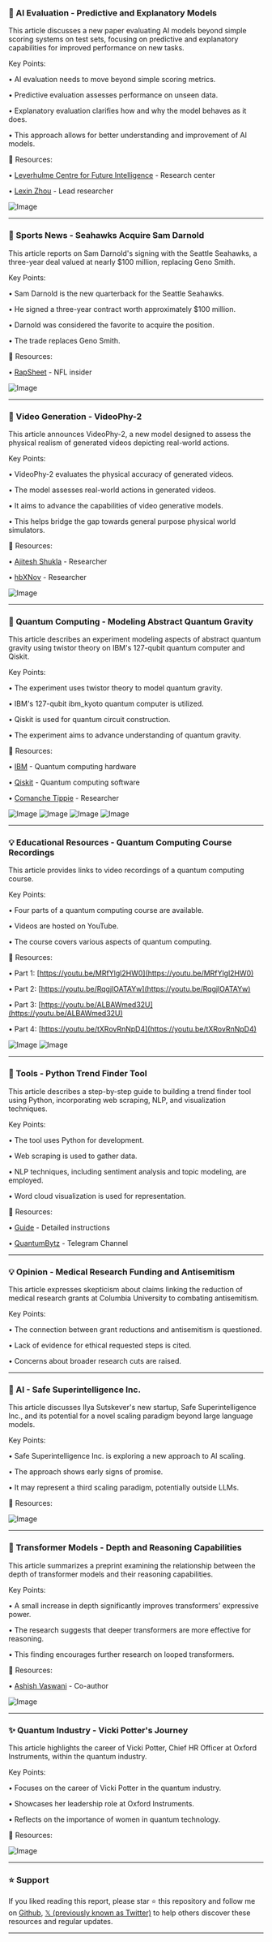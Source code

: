 ### 🤖 AI Evaluation - Predictive and Explanatory Models

This article discusses a new paper evaluating AI models beyond simple scoring systems on test sets, focusing on predictive and explanatory capabilities for improved performance on new tasks.

Key Points:

•  AI evaluation needs to move beyond simple scoring metrics.


•  Predictive evaluation assesses performance on unseen data.


•  Explanatory evaluation clarifies how and why the model behaves as it does.


•  This approach allows for better understanding and improvement of AI models.


🔗 Resources:

• [Leverhulme Centre for Future Intelligence](https://x.com/LeverhulmeCFI) - Research center


• [Lexin Zhou](https://x.com/lexin_zhou) - Lead researcher


![Image](https://pbs.twimg.com/media/GluP0LTaMAAdcBx?format=png&name=small)


---

### 🚀 Sports News - Seahawks Acquire Sam Darnold

This article reports on Sam Darnold's signing with the Seattle Seahawks, a three-year deal valued at nearly $100 million, replacing Geno Smith.

Key Points:

• Sam Darnold is the new quarterback for the Seattle Seahawks.


•  He signed a three-year contract worth approximately $100 million.


•  Darnold was considered the favorite to acquire the position.


• The trade replaces Geno Smith.


🔗 Resources:

• [RapSheet](https://x.com/RapSheet) - NFL insider


![Image](https://pbs.twimg.com/media/GlsvjUEW0AAk5Ym?format=jpg&name=small)


---

### 🤖 Video Generation - VideoPhy-2

This article announces VideoPhy-2, a new model designed to assess the physical realism of generated videos depicting real-world actions.

Key Points:

• VideoPhy-2 evaluates the physical accuracy of generated videos.


• The model assesses real-world actions in generated videos.


• It aims to advance the capabilities of video generative models.


•  This helps bridge the gap towards general purpose physical world simulators.


🔗 Resources:

• [Ajitesh Shukla](https://x.com/ajitesh_shukla7) - Researcher


• [hbXNov](https://x.com/hbXNov) - Researcher


![Image](https://pbs.twimg.com/media/GlsKp9VbEAAimvM?format=jpg&name=small)


---

### 🤖 Quantum Computing - Modeling Abstract Quantum Gravity

This article describes an experiment modeling aspects of abstract quantum gravity using twistor theory on IBM's 127-qubit quantum computer and Qiskit.


Key Points:

•  The experiment uses twistor theory to model quantum gravity.


•  IBM's 127-qubit ibm_kyoto quantum computer is utilized.


•  Qiskit is used for quantum circuit construction.


•  The experiment aims to advance understanding of quantum gravity.



🔗 Resources:

• [IBM](https://x.com/IBM) - Quantum computing hardware


• [Qiskit](https://x.com/qiskit) - Quantum computing software


• [Comanche Tippie](https://x.com/ComancheTippie) - Researcher


![Image](https://pbs.twimg.com/media/GWRPB78bMAA0jYL?format=jpg&name=360x360)
![Image](https://pbs.twimg.com/media/GWRPB8oWsAAaF0z?format=jpg&name=900x900)
![Image](https://pbs.twimg.com/media/GWRPB79bQAAi-vi?format=jpg&name=900x900)
![Image](https://pbs.twimg.com/media/GWRPB8gXUAATIjb?format=jpg&name=small)


---

### 💡 Educational Resources - Quantum Computing Course Recordings

This article provides links to video recordings of a quantum computing course.

Key Points:

•  Four parts of a quantum computing course are available.


• Videos are hosted on YouTube.


• The course covers various aspects of quantum computing.



🔗 Resources:

• Part 1: [https://youtu.be/MRfYlgl2HW0](https://youtu.be/MRfYlgl2HW0)


• Part 2: [https://youtu.be/RqgjlOATAYw](https://youtu.be/RqgjlOATAYw)


• Part 3: [https://youtu.be/ALBAWmed32U](https://youtu.be/ALBAWmed32U)


• Part 4: [https://youtu.be/tXRovRnNpD4](https://youtu.be/tXRovRnNpD4)


![Image](https://pbs.twimg.com/media/GlptPLlWwAARR4m?format=jpg&name=small)
![Image](https://pbs.twimg.com/media/GicfEu0WoAA7eHB?format=png&name=240x240)


---

### 🚀 Tools - Python Trend Finder Tool

This article describes a step-by-step guide to building a trend finder tool using Python, incorporating web scraping, NLP, and visualization techniques.


Key Points:

•  The tool uses Python for development.


• Web scraping is used to gather data.


• NLP techniques, including sentiment analysis and topic modeling, are employed.


• Word cloud visualization is used for representation.


🔗 Resources:

• [Guide](https://marktechpost.com/2025/...) - Detailed instructions


• [QuantumBytz](https://x.com/quantumbytz) - Telegram Channel


---

### 💡 Opinion - Medical Research Funding and Antisemitism

This article expresses skepticism about claims linking the reduction of medical research grants at Columbia University to combating antisemitism.

Key Points:

•  The connection between grant reductions and antisemitism is questioned.


•  Lack of evidence for ethical requested steps is cited.


•  Concerns about broader research cuts are raised.



---

### 🚀 AI - Safe Superintelligence Inc.

This article discusses Ilya Sutskever's new startup, Safe Superintelligence Inc., and its potential for a novel scaling paradigm beyond large language models.


Key Points:

•  Safe Superintelligence Inc. is exploring a new approach to AI scaling.


•  The approach shows early signs of promise.


•  It may represent a third scaling paradigm, potentially outside LLMs.



🔗 Resources:

![Image](https://pbs.twimg.com/media/GleM7TSWMAAVSqQ?format=jpg&name=small)


---

### 🤖 Transformer Models - Depth and Reasoning Capabilities

This article summarizes a preprint examining the relationship between the depth of transformer models and their reasoning capabilities.

Key Points:

•  A small increase in depth significantly improves transformers' expressive power.


•  The research suggests that deeper transformers are more effective for reasoning.


•  This finding encourages further research on looped transformers.



🔗 Resources:

• [Ashish Vaswani](https://x.com/Ashish_S_AI) - Co-author


![Image](https://pbs.twimg.com/media/Glc7M3FXEAAzWpt?format=jpg&name=small)


---

### ✨ Quantum Industry - Vicki Potter's Journey

This article highlights the career of Vicki Potter, Chief HR Officer at Oxford Instruments, within the quantum industry.


Key Points:

•  Focuses on the career of Vicki Potter in the quantum industry.


•  Showcases her leadership role at Oxford Instruments.


•  Reflects on the importance of women in quantum technology.


🔗 Resources:

![Image](https://pbs.twimg.com/ext_tw_video_thumb/1897980548896759808/pu/img/hli3WOtbiDaXImwy.jpg)


---

### ⭐️ Support

If you liked reading this report, please star ⭐️ this repository and follow me on [Github](https://github.com/Drix10), [𝕏 (previously known as Twitter)](https://x.com/DRIX_10_) to help others discover these resources and regular updates.

---